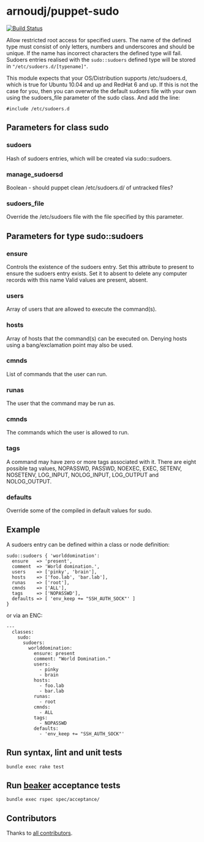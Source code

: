 # arnoudj/puppet-sudo

[![Build Status](https://travis-ci.org/arnoudj/puppet-sudo.png?branch=master)](https://travis-ci.org/arnoudj/puppet-sudo)

Allow restricted root access for specified users. The name of the defined
type must consist of only letters, numbers and underscores and should be
unique. If the name has incorrect characters the defined type will fail.
Sudoers entries realised with the `sudo::sudoers` defined type will be
stored in `"/etc/sudoers.d/[typename]"`.

This module expects that your OS/Distribution supports /etc/sudoers.d,
which is true for Ubuntu 10.04 and up and RedHat 6 and up. If this is not
the case for you, then you can overwrite the default sudoers file with
your own using the sudoers\_file parameter of the sudo class. And add the
line:

    #include /etc/sudoers.d

## Parameters for class sudo

### sudoers

Hash of sudoers entries, which will be created via sudo::sudoers.

### manage\_sudoersd

Boolean - should puppet clean /etc/sudoers.d/ of untracked files?

### sudoers\_file

Override the /etc/sudoers file with the file specified by this parameter.

## Parameters for type sudo::sudoers

### ensure

Controls the existence of the sudoers entry. Set this attribute to
present to ensure the sudoers entry exists. Set it to absent to
delete any computer records with this name Valid values are present,
absent.

### users

Array of users that are allowed to execute the command(s).

### hosts

Array of hosts that the command(s) can be executed on. Denying hosts using a bang/exclamation point may also be used.

### cmnds

List of commands that the user can run.

### runas

The user that the command may be run as.

### cmnds

The commands which the user is allowed to run.

### tags

A command may have zero or more tags associated with it.  There are
eight possible tag values, NOPASSWD, PASSWD, NOEXEC, EXEC, SETENV,
NOSETENV, LOG_INPUT, NOLOG_INPUT, LOG_OUTPUT and NOLOG_OUTPUT.

### defaults

Override some of the compiled in default values for sudo.

## Example

A sudoers entry can be defined within a class or node definition:

    sudo::sudoers { 'worlddomination':
      ensure   => 'present',
      comment  => 'World domination.',
      users    => ['pinky', 'brain'],
      hosts    => ['foo.lab', 'bar.lab'],
      runas    => ['root'],
      cmnds    => ['ALL'],
      tags     => ['NOPASSWD'],
      defaults => [ 'env_keep += "SSH_AUTH_SOCK"' ]
    }

or via an ENC:

    ---
      classes:
        sudo:
          sudoers:
            worlddomination:
              ensure: present
              comment: "World Domination."
              users:
                - pinky
                - brain
              hosts:
                - foo.lab
                - bar.lab
              runas:
                - root
              cmnds:
                - ALL
              tags:
                - NOPASSWD
              defaults:
                - 'env_keep += "SSH_AUTH_SOCK"'

## Run syntax, lint and unit tests

```
bundle exec rake test
```

## Run [beaker](https://github.com/puppetlabs/beaker) acceptance tests

```
bundle exec rspec spec/acceptance/
```

## Contributors

Thanks to [all contributors](https://github.com/arnoudj/puppet-sudo/graphs/contributors).
